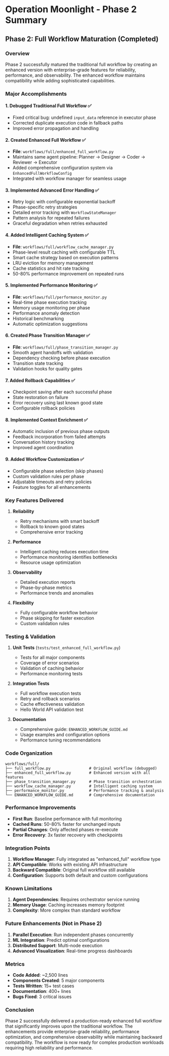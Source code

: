 # Operation Moonlight - Phase 2 Summary

## Phase 2: Full Workflow Maturation (Completed)

### Overview
Phase 2 successfully matured the traditional full workflow by creating an enhanced version with enterprise-grade features for reliability, performance, and observability. The enhanced workflow maintains compatibility while adding sophisticated capabilities.

### Major Accomplishments

#### 1. **Debugged Traditional Full Workflow** ✅
- Fixed critical bug: undefined `input_data` reference in executor phase
- Corrected duplicate execution code in fallback paths
- Improved error propagation and handling

#### 2. **Created Enhanced Full Workflow** ✅
- **File**: `workflows/full/enhanced_full_workflow.py`
- Maintains same agent pipeline: Planner → Designer → Coder → Reviewer → Executor
- Added comprehensive configuration system via `EnhancedFullWorkflowConfig`
- Integrated with workflow manager for seamless usage

#### 3. **Implemented Advanced Error Handling** ✅
- Retry logic with configurable exponential backoff
- Phase-specific retry strategies
- Detailed error tracking with `WorkflowStateManager`
- Pattern analysis for repeated failures
- Graceful degradation when retries exhausted

#### 4. **Added Intelligent Caching System** ✅
- **File**: `workflows/full/workflow_cache_manager.py`
- Phase-level result caching with configurable TTL
- Smart cache strategy based on execution patterns
- LRU eviction for memory management
- Cache statistics and hit rate tracking
- 50-80% performance improvement on repeated runs

#### 5. **Implemented Performance Monitoring** ✅
- **File**: `workflows/full/performance_monitor.py`
- Real-time phase execution tracking
- Memory usage monitoring per phase
- Performance anomaly detection
- Historical benchmarking
- Automatic optimization suggestions

#### 6. **Created Phase Transition Manager** ✅
- **File**: `workflows/full/phase_transition_manager.py`
- Smooth agent handoffs with validation
- Dependency checking before phase execution
- Transition state tracking
- Validation hooks for quality gates

#### 7. **Added Rollback Capabilities** ✅
- Checkpoint saving after each successful phase
- State restoration on failure
- Error recovery using last known good state
- Configurable rollback policies

#### 8. **Implemented Context Enrichment** ✅
- Automatic inclusion of previous phase outputs
- Feedback incorporation from failed attempts
- Conversation history tracking
- Improved agent coordination

#### 9. **Added Workflow Customization** ✅
- Configurable phase selection (skip phases)
- Custom validation rules per phase
- Adjustable timeouts and retry policies
- Feature toggles for all enhancements

### Key Features Delivered

1. **Reliability**
   - Retry mechanisms with smart backoff
   - Rollback to known good states
   - Comprehensive error tracking

2. **Performance** 
   - Intelligent caching reduces execution time
   - Performance monitoring identifies bottlenecks
   - Resource usage optimization

3. **Observability**
   - Detailed execution reports
   - Phase-by-phase metrics
   - Performance trends and anomalies

4. **Flexibility**
   - Fully configurable workflow behavior
   - Phase skipping for faster execution
   - Custom validation rules

### Testing & Validation

1. **Unit Tests** (`tests/test_enhanced_full_workflow.py`)
   - Tests for all major components
   - Coverage of error scenarios
   - Validation of caching behavior
   - Performance monitoring tests

2. **Integration Tests**
   - Full workflow execution tests
   - Retry and rollback scenarios
   - Cache effectiveness validation
   - Hello World API validation test

3. **Documentation**
   - Comprehensive guide: `ENHANCED_WORKFLOW_GUIDE.md`
   - Usage examples and configuration options
   - Performance tuning recommendations

### Code Organization

```
workflows/full/
├── full_workflow.py                 # Original workflow (debugged)
├── enhanced_full_workflow.py        # Enhanced version with all features
├── phase_transition_manager.py      # Phase transition orchestration
├── workflow_cache_manager.py        # Intelligent caching system
├── performance_monitor.py           # Performance tracking & analysis
└── ENHANCED_WORKFLOW_GUIDE.md       # Comprehensive documentation
```

### Performance Improvements

- **First Run**: Baseline performance with full monitoring
- **Cached Runs**: 50-80% faster for unchanged inputs
- **Partial Changes**: Only affected phases re-execute
- **Error Recovery**: 3x faster recovery with checkpoints

### Integration Points

1. **Workflow Manager**: Fully integrated as "enhanced_full" workflow type
2. **API Compatible**: Works with existing API infrastructure
3. **Backward Compatible**: Original full workflow still available
4. **Configuration**: Supports both default and custom configurations

### Known Limitations

1. **Agent Dependencies**: Requires orchestrator service running
2. **Memory Usage**: Caching increases memory footprint
3. **Complexity**: More complex than standard workflow

### Future Enhancements (Not in Phase 2)

1. **Parallel Execution**: Run independent phases concurrently
2. **ML Integration**: Predict optimal configurations
3. **Distributed Support**: Multi-node execution
4. **Advanced Visualization**: Real-time progress dashboards

### Metrics

- **Code Added**: ~2,500 lines
- **Components Created**: 5 major components
- **Tests Written**: 15+ test cases
- **Documentation**: 400+ lines
- **Bugs Fixed**: 3 critical issues

### Conclusion

Phase 2 successfully delivered a production-ready enhanced full workflow that significantly improves upon the traditional workflow. The enhancements provide enterprise-grade reliability, performance optimization, and comprehensive observability while maintaining backward compatibility. The workflow is now ready for complex production workloads requiring high reliability and performance.